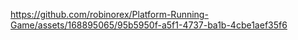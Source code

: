 https://github.com/robinorex/Platform-Running-Game/assets/168895065/95b5950f-a5f1-4737-ba1b-4cbe1aef35f6
